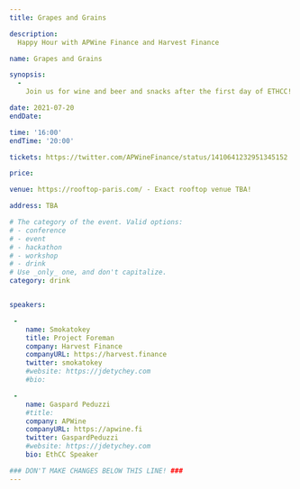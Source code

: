 ```yaml
---
title: Grapes and Grains

description: 
  Happy Hour with APWine Finance and Harvest Finance

name: Grapes and Grains

synopsis:
  -
    Join us for wine and beer and snacks after the first day of ETHCC! Network with new friends and peers and relax at an amazing rooftop location in Paris.

date: 2021-07-20
endDate:

time: '16:00'
endTime: '20:00'

tickets: https://twitter.com/APWineFinance/status/1410641232951345152

price: 

venue: https://rooftop-paris.com/ - Exact rooftop venue TBA!

address: TBA

# The category of the event. Valid options:
# - conference
# - event
# - hackathon
# - workshop
# - drink
# Use _only_ one, and don't capitalize.
category: drink


speakers:

 -
    name: Smokatokey
    title: Project Foreman
    company: Harvest Finance
    companyURL: https://harvest.finance
    twitter: smokatokey
    #website: https://jdetychey.com
    #bio: 

 -
    name: Gaspard Peduzzi
    #title: 
    company: APWine
    companyURL: https://apwine.fi
    twitter: GaspardPeduzzi
    #website: https://jdetychey.com
    bio: EthCC Speaker

### DON'T MAKE CHANGES BELOW THIS LINE! ###
---
```

<!-- ### DON'T MAKE CHANGES BELOW THIS LINE! ### -->

<Event-Content/>
